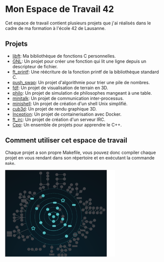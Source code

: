 # Mon Espace de Travail 42

Cet espace de travail contient plusieurs projets que j'ai réalisés dans le cadre de ma formation à l'école 42 de Lausanne.

## Projets

- [libft](libft/): Ma bibliothèque de fonctions C personnelles.
- [GNL](GNL/): Un projet pour créer une fonction qui lit une ligne depuis un descripteur de fichier.
- [ft_printf](ft_printf/): Une réécriture de la fonction printf de la bibliothèque standard C.
- [push_swap](push_swap/): Un projet d'algorithmie pour trier une pile de nombres.
- [fdf](fdf/): Un projet de visualisation de terrain en 3D.
- [philo](philo/): Un projet de simulation de philosophes mangeant à une table.
- [minitalk](minitalk/): Un projet de communication inter-processus.
- [minishell](minishell/): Un projet de création d'un shell Unix simplifié.
- [cub3d](cub3d/): Un projet de rendu graphique 3D.
- [Inception](Inception/): Un projet de containerisation avec Docker.
- [ft_irc](ft_irc/): Un projet de création d'un serveur IRC.
- [Cpp](Cpp/): Un ensemble de projets pour apprendre le C++.

## Comment utiliser cet espace de travail

Chaque projet a son propre Makefile, vous pouvez donc compiler chaque projet en vous rendant dans son répertoire et en exécutant la commande `make`.

<img alt="holy graph of 42 Cursus" src="https://github.com/ppotier42/42/blob/main/holy_graph/current.png" width="70%"/>